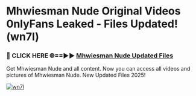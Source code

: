 # Mhwiesman Nude Original Videos 0nlyFans Leaked - Files Updated! (wn7l)

<h3>🔴 CLICK HERE 🌐==►► <a href="https://tinyurl.com/y5r63du9" rel="nofollow">Mhwiesman Nude Updated Files</a></h3>

Get Mhwiesman Nude and all content. Now you can access all videos and pictures of Mhwiesman Nude. New Updated Files 2025!

[![wn7l](https://i.imgur.com/UVo9nyh.gif)](https://tinyurl.com/y5r63du9)